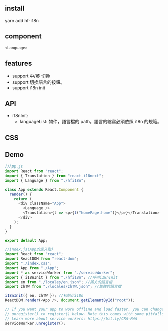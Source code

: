 ## install

yarn add hf-i18n

## component

```javascript
<Language>
```

## features

- support 中/英 切換
- support 切換語言的按鈕。
- support i18n init

## API

- i18nInit:
  - languageList: 物件，語言檔的 path。語言的縮寫必須依照 i18n 的規範。

## CSS

## Demo

```javascript
//App.js
import React from "react";
import { Translation } from "react-i18next";
import { Language } from "./hfi18n";

class App extends React.Component {
  render() {
    return (
      <div className="App">
        <Language />
        <Translation>{t => <p>{t("homePage.home")}</p>}</Translation>
      </div>
    );
  }
}

export default App;

//index.js(App的進入點)
import React from "react";
import ReactDOM from "react-dom";
import "./index.css";
import App from "./App";
import * as serviceWorker from "./serviceWorker";
import { i18nInit } from "./hfi18n"; //呼叫i18nInit
import en from "./locales/en.json"; //英文的語言檔
import zhTW from "./locales/zhTW.json"; //繁體的語言檔

i18nInit({ en, zhTW }); //初始化i18n
ReactDOM.render(<App />, document.getElementById("root"));

// If you want your app to work offline and load faster, you can change
// unregister() to register() below. Note this comes with some pitfalls.
// Learn more about service workers: https://bit.ly/CRA-PWA
serviceWorker.unregister();
```

